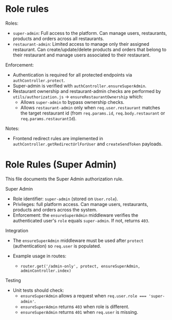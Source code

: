 Role rules
==========

Roles:

- `super-admin`: Full access to the platform. Can manage users, restaurants, products and orders across all restaurants.
- `restaurant-admin`: Limited access to manage only their assigned restaurant. Can create/update/delete products and orders that belong to their restaurant and manage users associated to their restaurant.

Enforcement:

- Authentication is required for all protected endpoints via `authController.protect`.
- Super-admin is verified with `authController.ensureSuperAdmin`.
- Restaurant ownership and restaurant-admin checks are performed by `utils/authorization.js` -> `ensureRestaurantOwnership` which:
  - Allows `super-admin` to bypass ownership checks.
  - Allows `restaurant-admin` only when `req.user.restaurant` matches the target restaurant id (from `req.params.id`, `req.body.restaurant` or `req.params.restaurantId`).

Notes:

- Frontend redirect rules are implemented in `authController.getRedirectUrlForUser` and `createSendToken` payloads.
# Role Rules (Super Admin)

This file documents the Super Admin authorization rule.

Super Admin

- Role identifier: `super-admin` (stored on `User.role`).
- Privileges: full platform access. Can manage users, restaurants, products and orders across the system.
- Enforcement: the `ensureSuperAdmin` middleware verifies the authenticated user's `role` equals `super-admin`. If not, returns `403`.

Integration

- The `ensureSuperAdmin` middleware must be used after `protect` (authentication) so `req.user` is populated.
- Example usage in routes:

  - `router.get('/admin-only', protect, ensureSuperAdmin, adminController.index)`

Testing

- Unit tests should check:
  - `ensureSuperAdmin` allows a request when `req.user.role === 'super-admin'`.
  - `ensureSuperAdmin` returns `403` when role is different.
  - `ensureSuperAdmin` returns `401` when `req.user` is missing.
